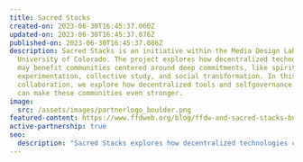 ```yaml
---
title: Sacred Stacks
created-on: 2023-06-30T16:45:37.060Z
updated-on: 2023-06-30T16:45:37.076Z
published-on: 2023-06-30T16:45:37.086Z
description: Sacred Stacks is an initiative within the Media Design Lab at the
  University of Colorado. The project explores how decentralized technologies
  may benefit communities centered around deep commitments, like spiritual
  experimentation, collective study, and social transformation. In this
  collaboration, we explore how decentralized tools and selfgovernance practices
  can make these communities even stronger.
image:
  src: /assets/images/partnerlogo_boulder.png
featured-content: https://www.ffdweb.org/blog/ffdw-and-sacred-stacks-building-community-with-decentralized-tools/
active-partnership: true
seo:
  description: "Sacred Stacks explores how decentralized technologies can strengthen communities focused on spiritual experimentation, collective study, and social transformation."
---
```


